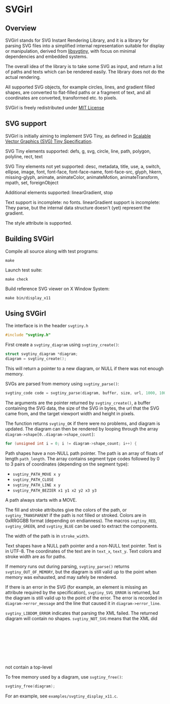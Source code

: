 # SVGirl

## Overview

SVGirl stands for SVG Instant Rendering Library, and it is a library
for parsing SVG files into a simplified internal representation
suitable for display or manipulation, derived from
[libsvgtiny](http://www.netsurf-browser.org/projects/libsvgtiny/),
with focus on minimal dependencies and embedded systems.

The overall idea of the library is to take some SVG as input, and
return a list of paths and texts which can be rendered easily. The
library does not do the actual rendering.

All supported SVG objects, for example circles, lines, and gradient
filled shapes, are converted to flat-filled paths or a fragment of
text, and all coordinates are converted, transformed etc. to pixels.

SVGirl is freely redistributed under [MIT License](http://opensource.org/licenses/mit-license.php)

## SVG support

SVGirl is initially aiming to implement SVG Tiny, as defined in
[Scalable Vector Graphics (SVG) Tiny Specification](http://www.w3.org/TR/SVGMobile/).

SVG Tiny elements supported: defs, g, svg, circle, line, path, polygon,
polyline, rect, text

SVG Tiny elements not yet supported: desc, metadata, title, use, a,
switch, ellipse, image, font, font-face, font-face-name, font-face-src,
glyph, hkern, missing-glyph, animate, animateColor, animateMotion,
animateTransform, mpath, set, foreignObject

Additional elements supported: linearGradient, stop

Text support is incomplete: no fonts. linearGradient support is
incomplete: They parse, but the internal data structure doesn't (yet)
represent the gradient.

The style attribute is supported.

## Building SVGirl

Compile all source along with test programs:
```shell
make
```

Launch test suite:
```shell
make check
```

Build reference SVG viewer on X Window System:
```
make bin/display_x11
```

## Using SVGirl

The interface is in the header `svgtiny.h`
```C
#include "svgtiny.h"
```

First create a `svgtiny_diagram` using `svgtiny_create()`:
```C
struct svgtiny_diagram *diagram;
diagram = svgtiny_create();
```

This will return a pointer to a new diagram, or NULL if there was not enough
memory.

SVGs are parsed from memory using `svgtiny_parse()`:
```C
svgtiny_code code = svgtiny_parse(diagram, buffer, size, url, 1000, 1000);
```

The arguments are the pointer returned by `svgtiny_create()`, a buffer
containing the SVG data, the size of the SVG in bytes, the url that
the SVG came from, and the target viewport width and height in pixels.

The function returns `svgtiny_OK` if there were no problems, and diagram
is updated. The diagram can then be rendered by looping through the
array `diagram->shape[0..diagram->shape_count]`:
```C
for (unsigned int i = 0; i != diagram->shape_count; i++) {
```

Path shapes have a non-NULL path pointer. The path is an array of
floats of length `path_length`. The array contains segment type codes
followed by 0 to 3 pairs of coordinates (depending on the segment
type):

- `svgtiny_PATH_MOVE x y`
- `svgtiny_PATH_CLOSE`
- `svgtiny_PATH_LINE x y`
- `svgtiny_PATH_BEZIER x1 y1 x2 y2 x3 y3`

A path always starts with a MOVE.

The fill and stroke attributes give the colors of the path, or
`svgtiny_TRANSPARENT` if the path is not filled or stroked. Colors are
in 0xRRGGBB format (depending on endianness). The macros `svgtiny_RED`,
`svgtiny_GREEN`, and `svgtiny_BLUE` can be used to extract the components.

The width of the path is in `stroke_width`.

Text shapes have a NULL path pointer and a non-NULL text pointer. Text
is in UTF-8. The coordinates of the text are in `text_x`, `text_y`. Text
colors and stroke width are as for paths.

If memory runs out during parsing, `svgtiny_parse()` returns
`svgtiny_OUT_OF_MEMORY`, but the diagram is still valid up to the point
when memory was exhausted, and may safely be rendered.

If there is an error in the SVG (for example, an element is missing an
attribute required by the specification), `svgtiny_SVG_ERROR` is
returned, but the diagram is still valid up to the point of the
error. The error is recorded in `diagram->error_message` and the line
that caused it in `diagram->error_line`.

`svgtiny_LIBDOM_ERROR` indicates that parsing the XML failed. The
returned diagram will contain no shapes. `svgtiny_NOT_SVG` means that
the XML did not contain a top-level <svg> element.

To free memory used by a diagram, use `svgtiny_free()`:
```C
svgtiny_free(diagram);
```

For an example, see `examples/svgtiny_display_x11.c`.
